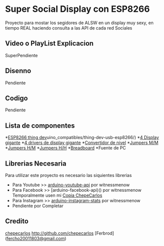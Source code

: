 # Super Social Display con ESP8266

Proyecto para mostar los segidores de ALSW en un display muy sexy, en tiempo REAL haciendo consulta a las API de cada red Sociales

## Video o PlayList Explicacion

SuperPendiente

## Disenno

Pendiente

## Codigo

Pendiente

## Lista de componentes

*[ESP8266 thing dev](http://alsw.net/tienda/arduino/ard)uino_compatibles/thing-dev-usb-esp8266/)
*[4 Display gigante](http://alsw.net/tienda/pantallas/display-grande-de-7-segmentos-rojo/)
*[4 drivers de display gigante](http://alsw.net/tienda/robotica/drivers/driver-para-display-grande-de-7-segmentos/)
*[Convertidor de nivel](http://alsw.net/tienda/modulos/modulos-potencia/convertidor-de-nivel-logico-bidireccional/)
*[Jumpers M/M](http://alsw.net/tienda/cables_conectores/cable-conectores/cable-prototipado-standar-7-awg-mm-30-unidades/)
*[Jumpers H/M](http://alsw.net/tienda/cables_conectores/cable-conectores/cable-prototipado-mh-20-unidades/)
*[Jumpers H/H](http://alsw.net/tienda/cables_conectores/cable-conectores/cable-prototipado-hh-20-unidades/)
*[Breadboard](http://alsw.net/tienda/cables_conectores/breadboard/breadboard-mediana-color-rojo-traslucido/)
*Fuente de PC


## Librerias Necesaria

Para utilizar este proyecto es necesario las siquientes librerias

- Para Youtube >> [arduino-youtube-api](https://github.com/witnessmenow/arduino-youtube-api) por witnessmenow
- Para Facebook >> [arduino-facebook-api)() por witnessmenow Temporalmente usen mi [Copia ChepeCarlos](https://github.com/chepecarlos/arduino-facebook-api)
- Para Instagram >> [arduino-instagram-stats](https://github.com/witnessmenow/arduino-instagram-stats) por witnessmenow
- Pendiente por Completar

## Credito

[chepecarlos](chepecarlos@alswblog.org) http://github.com/chepecarlos
[Ferbrod] (fercho20011803@gmail.com) 
